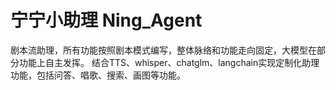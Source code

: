 # 宁宁小助理 Ning_Agent
剧本流助理，所有功能按照剧本模式编写，整体脉络和功能走向固定，大模型在部分功能上自主发挥。
结合TTS、whisper、chatglm、langchain实现定制化助理功能，包括问答、唱歌、搜索、画图等功能。
